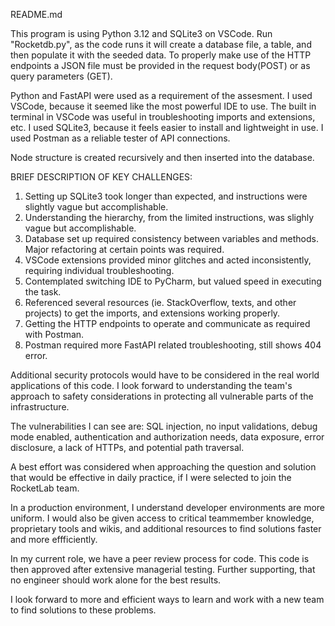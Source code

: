 README.md

This program is using Python 3.12 and SQLite3 on VSCode.
Run "Rocketdb.py", as the code runs it will create a database file, a table, and then populate it with the seeded data. 
To properly make use of the HTTP endpoints a JSON file must be provided in the request body(POST) or as query parameters (GET).

Python and FastAPI were used as a requirement of the assesment.
I used VSCode, because it seemed like the most powerful IDE to use. 
The built in terminal in VSCode was useful in troubleshooting imports and extensions, etc. 
I used SQLite3, because it feels easier to install and lightweight in use. 
I used Postman as a reliable tester of API connections. 

Node structure is created recursively and then inserted into the database. 

BRIEF DESCRIPTION OF KEY CHALLENGES:
1. Setting up SQLite3 took longer than expected, and instructions were slightly vague but accomplishable. 
2. Understanding the hierarchy, from the limited instructions, was slighly vague but accomplishable. 
3. Database set up required consistency between variables and methods. Major refactoring at certain points was required.  
4. VSCode extensions provided minor glitches and acted inconsistently, requiring individual troubleshooting. 
5. Contemplated switching IDE to PyCharm, but valued speed in executing the task. 
6. Referenced several resources (ie. StackOverflow, texts, and other projects) to get the imports, and extensions working properly. 
7. Getting the HTTP endpoints to operate and communicate as required with Postman. 
8. Postman required more FastAPI related troubleshooting, still shows 404 error.

Additional security protocols would have to be considered in the real world applications of this code. I look forward to understanding the team's approach to safety considerations in protecting all vulnerable parts of the infrastructure. 

The vulnerabilities I can see are: SQL injection, no input validations, debug mode enabled, authentication and authorization needs, data exposure, error disclosure, a lack of HTTPs, and potential path traversal.

A best effort was considered when approaching the question and solution that would be effective in daily practice, if I were selected to join the RocketLab team. 

In a production environment, I understand developer environments are more uniform. 
I would also be given access to critical teammember knowledge, proprietary tools and wikis, and additional resources to find solutions faster and more effficiently. 

In my current role, we have a peer review process for code. 
This code is then approved after extensive managerial testing. 
Further supporting, that no engineer should work alone for the best results. 

I look forward to more and efficient ways to learn and work with a new team to find solutions to these problems. 